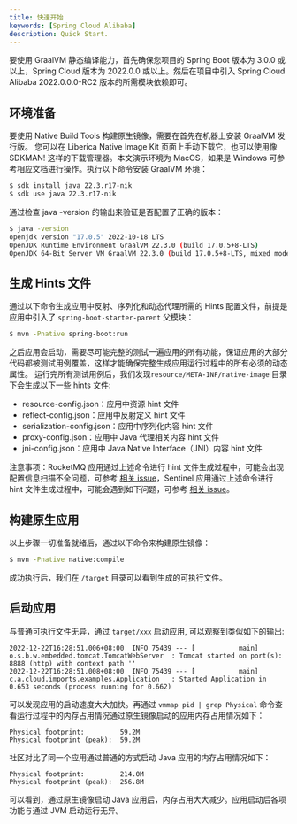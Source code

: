 ```yaml
---
title: 快速开始
keywords: [Spring Cloud Alibaba]
description: Quick Start.
---
```


要使用 GraalVM 静态编译能力，首先确保您项目的 Spring Boot 版本为 3.0.0 或以上，Spring Cloud 版本为 2022.0.0 或以上。然后在项目中引入 Spring Cloud Alibaba 2022.0.0.0-RC2 版本的所需模块依赖即可。

## 环境准备

要使用 Native Build Tools 构建原生镜像，需要在首先在机器上安装 GraalVM 发行版。 您可以在 Liberica Native Image Kit 页面上手动下载它，也可以使用像 SDKMAN!
这样的下载管理器。本文演示环境为 MacOS，如果是 Windows 可参考相应文档进行操作。执行以下命令安装 GraalVM 环境：

```bash
$ sdk install java 22.3.r17-nik
$ sdk use java 22.3.r17-nik
```

通过检查 java -version 的输出来验证是否配置了正确的版本：

```bash
$ java -version
openjdk version "17.0.5" 2022-10-18 LTS
OpenJDK Runtime Environment GraalVM 22.3.0 (build 17.0.5+8-LTS)
OpenJDK 64-Bit Server VM GraalVM 22.3.0 (build 17.0.5+8-LTS, mixed mode)
```

## 生成 Hints 文件

通过以下命令生成应用中反射、序列化和动态代理所需的 Hints 配置文件，前提是应用中引入了 `spring-boot-starter-parent` 父模块：

```bash
$ mvn -Pnative spring-boot:run
```

之后应用会启动，需要尽可能完整的测试一遍应用的所有功能，保证应用的大部分代码都被测试用例覆盖，这样才能确保完整生成应用运行过程中的所有必须的动态属性。 运行完所有测试用例后，我们发现`resource/META-INF/native-image` 目录下会生成以下一些 hints 文件:

- resource-config.json：应用中资源 hint 文件
- reflect-config.json：应用中反射定义 hint 文件
- serialization-config.json：应用中序列化内容 hint 文件
- proxy-config.json：应用中 Java 代理相关内容 hint 文件
- jni-config.json：应用中 Java Native Interface（JNI）内容 hint 文件

注意事项：RocketMQ 应用通过上述命令进行 hint 文件生成过程中，可能会出现配置信息扫描不全问题，可参考 [相关 issue](https://github.com/alibaba/spring-cloud-alibaba/issues/3101)，Sentinel 应用通过上述命令进行 hint 文件生成过程中，可能会遇到如下问题，可参考 [相关 issue](https://github.com/alibaba/Sentinel/issues/3012)。

## 构建原生应用

以上步骤一切准备就绪后，通过以下命令来构建原生镜像：

```bash
$ mvn -Pnative native:compile
```

成功执行后，我们在 `/target` 目录可以看到生成的可执行文件。

## 启动应用

与普通可执行文件无异，通过 `target/xxx` 启动应用, 可以观察到类似如下的输出:

```
2022-12-22T16:28:51.006+08:00  INFO 75439 --- [           main] o.s.b.w.embedded.tomcat.TomcatWebServer  : Tomcat started on port(s): 8888 (http) with context path ''
2022-12-22T16:28:51.008+08:00  INFO 75439 --- [           main] c.a.cloud.imports.examples.Application   : Started Application in 0.653 seconds (process running for 0.662)
```

可以发现应用的启动速度大大加快。再通过 `vmmap pid | grep Physical` 命令查看运行过程中的内存占用情况通过原生镜像启动的应用内存占用情况如下：

```
Physical footprint:         59.2M
Physical footprint (peak):  59.2M
```

社区对比了同一个应用通过普通的方式启动 Java 应用的内存占用情况如下：

```
Physical footprint:         214.0M
Physical footprint (peak):  256.8M
```

可以看到，通过原生镜像启动 Java 应用后，内存占用大大减少。应用启动后各项功能与通过 JVM 启动运行无异。
